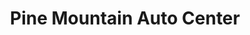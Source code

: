 ---
title: "Pine Mountain Auto Center"
url: /pine-mountain-club/pine-mountain-auto-center/
shop: car repair
---